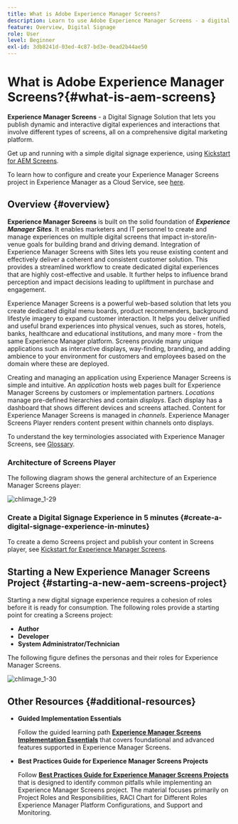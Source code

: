```yaml
---
title: What is Adobe Experience Manager Screens?
description: Learn to use Adobe Experience Manager Screens - a digital signage solution - that lets you publish dynamic and interactive digital experiences and interactions that involve different types of screens, all on a comprehensive digital marketing platform.
feature: Overview, Digital Signage
role: User
level: Beginner
exl-id: 3db8241d-03ed-4c87-bd3e-0ead2b44ae50
---
```

# What is Adobe Experience Manager Screens?{#what-is-aem-screens}

**Experience Manager Screens** - a Digital Signage Solution that lets you publish dynamic and interactive digital experiences and interactions that involve different types of screens, all on a comprehensive digital marketing platform.

Get up and running with a simple digital signage experience, using [Kickstart for AEM Screens](kickstart-for-aem-screens.md).

To learn how to configure and create your Experience Manager Screens project in Experience Manager as a Cloud Service, see [here](https://experienceleague.adobe.com/en/docs/experience-manager-screens/using/about-guide).

## Overview {#overview}

**Experience Manager Screens** is built on the solid foundation of ***Experience Manager Sites***. It enables marketers and IT personnel to create and manage experiences on multiple digital screens that impact in-store/in-venue goals for building brand and driving demand. Integration of Experience Manager Screens with Sites lets you reuse existing content and effectively deliver a coherent and consistent customer solution. This provides a streamlined workflow to create dedicated digital experiences that are highly cost-effective and usable. It further helps to influence brand perception and impact decisions leading to upliftment in purchase and engagement.

Experience Manager Screens is a powerful web-based solution that lets you create dedicated digital menu boards, product recommenders, background lifestyle imagery to expand customer interaction. It helps you deliver unified and useful brand experiences into physical venues, such as stores, hotels, banks, healthcare and educational institutions, and many more - from the same Experience Manager platform. Screens provide many unique applications such as interactive displays, way-finding, branding, and adding ambience to your environment for customers and employees based on the domain where these are deployed.

Creating and managing an application using Experience Manager Screens is simple and intuitive. An *application* hosts web pages built for Experience Manager Screens by customers or implementation partners. *Locations* manage pre-defined hierarchies and contain *displays*. Each display has a dashboard that shows different devices and screens attached. Content for Experience Manager Screens is managed in *channels*. Experience Manager Screens Player renders content present within channels onto displays.

To understand the key terminologies associated with Experience Manager Screens, see [Glossary](screens-glossary.md).

### Architecture of Screens Player

The following diagram shows the general architecture of an Experience Manager Screens player:

![chlimage_1-29](assets/chlimage_1-29.png)

### Create a Digital Signage Experience in 5 minutes {#create-a-digital-signage-experience-in-minutes}

To create a demo Screens project and publish your content in Screens player, see [Kickstart for Experience Manager Screens](kickstart-for-aem-screens.md).

## Starting a New Experience Manager Screens Project {#starting-a-new-aem-screens-project}

Starting a new digital signage experience requires a cohesion of roles before it is ready for consumption. The following roles provide a starting point for creating a Screens project:

* **Author**
* **Developer**
* **System Administrator/Technician**

The following figure defines the personas and their roles for Experience Manager Screens.

![chlimage_1-30](assets/chlimage_1-30.png)


## Other Resources {#additional-resources}

* **Guided Implementation Essentials**

   Follow the guided learning path **[Experience Manager Screens Implementation Essentials](https://experienceleague.adobe.com/?launch=AEM-7a)** that covers foundational and advanced features supported in Experience Manager Screens.

* **Best Practices Guide for Experience Manager Screens Projects**

   Follow **[Best Practices Guide for Experience Manager Screens Projects](/help/using/about-guide.md)** that is designed to identify common pitfalls while implementing an Experience Manager Screens project. The material focuses primarily on Project Roles and Responsibilities, RACI Chart for Different Roles Experience Manager Platform Configurations, and Support and Monitoring.

<!-- DEAD LINK * **New Adobe Customer Support Experience**

   Follow **[Customer One for Enterprise Help](https://docs.adobe.com/content/help/en/customer-one/using/home.htmlhome.html#)** to learn more about Admin Console Support tickets. -->
